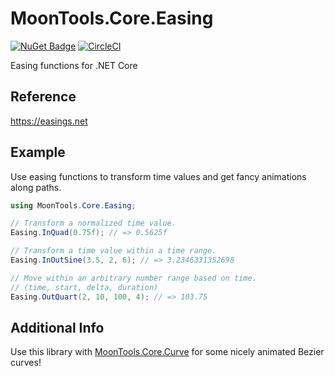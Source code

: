 # MoonTools.Core.Easing

[![NuGet Badge](https://buildstats.info/nuget/MoonTools.Core.Easing)](https://www.nuget.org/packages/MoonTools.Core.Easing/)
[![CircleCI](https://circleci.com/gh/MoonsideGames/MoonTools.Core.Easing.svg?style=svg)](https://circleci.com/gh/MoonsideGames/MoonTools.Core.Easing)

Easing functions for .NET Core

## Reference

https://easings.net

## Example

Use easing functions to transform time values and get fancy animations along paths.

```cs
using MoonTools.Core.Easing;

// Transform a normalized time value.
Easing.InQuad(0.75f); // => 0.5625f

// Transform a time value within a time range.
Easing.InOutSine(3.5, 2, 6); // => 3.2346331352698

// Move within an arbitrary number range based on time.
// (time, start, delta, duration)
Easing.OutQuart(2, 10, 100, 4); // => 103.75
```

## Additional Info

Use this library with [MoonTools.Core.Curve](https://github.com/MoonsideGames/MoonTools.Core.Curve) for some nicely animated Bezier curves!